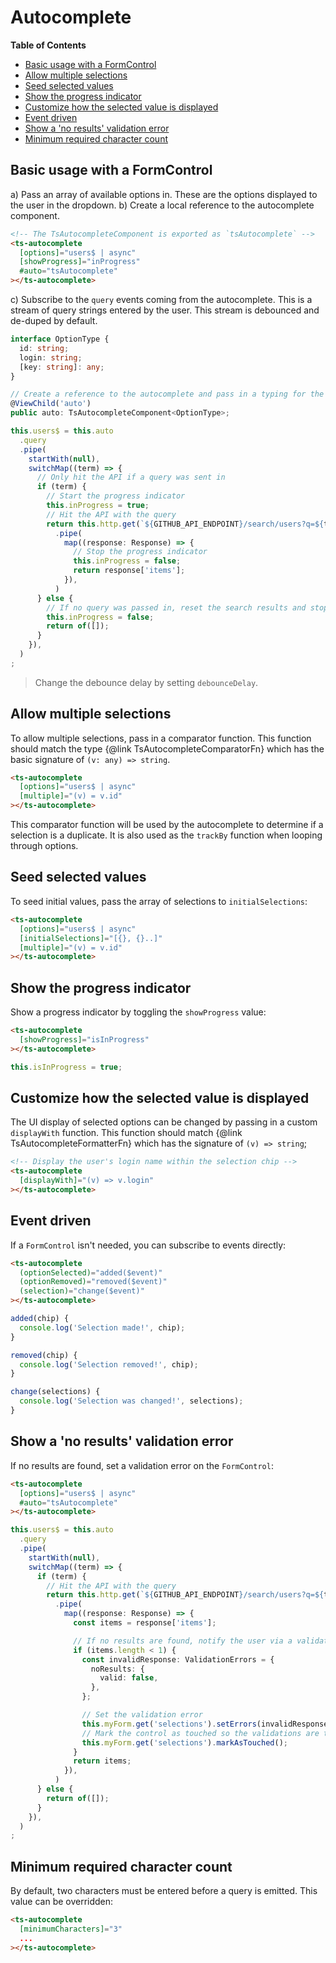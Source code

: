 <h1>Autocomplete</h1>


<!-- START doctoc generated TOC please keep comment here to allow auto update -->
<!-- DON'T EDIT THIS SECTION, INSTEAD RE-RUN doctoc TO UPDATE -->
**Table of Contents**

- [Basic usage with a FormControl](#basic-usage-with-a-formcontrol)
- [Allow multiple selections](#allow-multiple-selections)
- [Seed selected values](#seed-selected-values)
- [Show the progress indicator](#show-the-progress-indicator)
- [Customize how the selected value is displayed](#customize-how-the-selected-value-is-displayed)
- [Event driven](#event-driven)
- [Show a 'no results' validation error](#show-a-no-results-validation-error)
- [Minimum required character count](#minimum-required-character-count)

<!-- END doctoc generated TOC please keep comment here to allow auto update -->


## Basic usage with a FormControl

a) Pass an array of available options in. These are the options displayed to the user in the
   dropdown.
b) Create a local reference to the autocomplete component.

```html
<!-- The TsAutocompleteComponent is exported as `tsAutocomplete` -->
<ts-autocomplete
  [options]="users$ | async"
  [showProgress]="inProgress"
  #auto="tsAutocomplete"
></ts-autocomplete>
```

c) Subscribe to the `query` events coming from the autocomplete. This is a stream of query strings
entered by the user. This stream is debounced and de-duped by default.

```typescript
interface OptionType {
  id: string;
  login: string;
  [key: string]: any;
}

// Create a reference to the autocomplete and pass in a typing for the options
@ViewChild('auto')
public auto: TsAutocompleteComponent<OptionType>;

this.users$ = this.auto
  .query
  .pipe(
    startWith(null),
    switchMap((term) => {
      // Only hit the API if a query was sent in
      if (term) {
        // Start the progress indicator
        this.inProgress = true;
        // Hit the API with the query
        return this.http.get(`${GITHUB_API_ENDPOINT}/search/users?q=${term}`)
          .pipe(
            map((response: Response) => {
              // Stop the progress indicator
              this.inProgress = false;
              return response['items'];
            }),
          )
      } else {
        // If no query was passed in, reset the search results and stop the progress indicator
        this.inProgress = false;
        return of([]);
      }
    }),
  )
;
```

> Change the debounce delay by setting `debounceDelay`.


## Allow multiple selections

To allow multiple selections, pass in a comparator function. This function should match the type {@link TsAutocompleteComparatorFn} which has the basic signature of `(v: any) => string`.

```html
<ts-autocomplete
  [options]="users$ | async"
  [multiple]="(v) = v.id"
></ts-autocomplete>
```

This comparator function will be used by the autocomplete to determine if a selection is a
duplicate. It is also used as the `trackBy` function when looping through options.


## Seed selected values

To seed initial values, pass the array of selections to `initialSelections`:

```html
<ts-autocomplete
  [options]="users$ | async"
  [initialSelections]="[{}, {}..]"
  [multiple]="(v) = v.id"
></ts-autocomplete>
```


## Show the progress indicator

Show a progress indicator by toggling the `showProgress` value:

```html
<ts-autocomplete
  [showProgress]="isInProgress"
></ts-autocomplete>
```

```typescript
this.isInProgress = true;
```


## Customize how the selected value is displayed

The UI display of selected options can be changed by passing in a custom `displayWith` function.
This function should match {@link TsAutocompleteFormatterFn} which has the signature of `(v) =>
string`;

```html
<!-- Display the user's login name within the selection chip -->
<ts-autocomplete
  [displayWith]="(v) => v.login"
></ts-autocomplete>
```


## Event driven

If a `FormControl` isn't needed, you can subscribe to events directly:

```html
<ts-autocomplete
  (optionSelected)="added($event)"
  (optionRemoved)="removed($event)"
  (selection)="change($event)"
></ts-autocomplete>
```

```typescript
added(chip) {
  console.log('Selection made!', chip);
}

removed(chip) {
  console.log('Selection removed!', chip);
}

change(selections) {
  console.log('Selection was changed!', selections);
}
```


## Show a 'no results' validation error

If no results are found, set a validation error on the `FormControl`:

```html
<ts-autocomplete
  [options]="users$ | async"
  #auto="tsAutocomplete"
></ts-autocomplete>
```

```typescript
this.users$ = this.auto
  .query
  .pipe(
    startWith(null),
    switchMap((term) => {
      if (term) {
        // Hit the API with the query
        return this.http.get(`${GITHUB_API_ENDPOINT}/search/users?q=${term}`)
          .pipe(
            map((response: Response) => {
              const items = response['items'];

              // If no results are found, notify the user via a validation message
              if (items.length < 1) {
                const invalidResponse: ValidationErrors = {
                  noResults: {
                    valid: false,
                  },
                };

                // Set the validation error
                this.myForm.get('selections').setErrors(invalidResponse);
                // Mark the control as touched so the validations are triggered
                this.myForm.get('selections').markAsTouched();
              }
              return items;
            }),
          )
      } else {
        return of([]);
      }
    }),
  )
;
```


## Minimum required character count

By default, two characters must be entered before a query is emitted. This value can be overridden:

```html
<ts-autocomplete
  [minimumCharacters]="3"
  ...
></ts-autocomplete>
```
